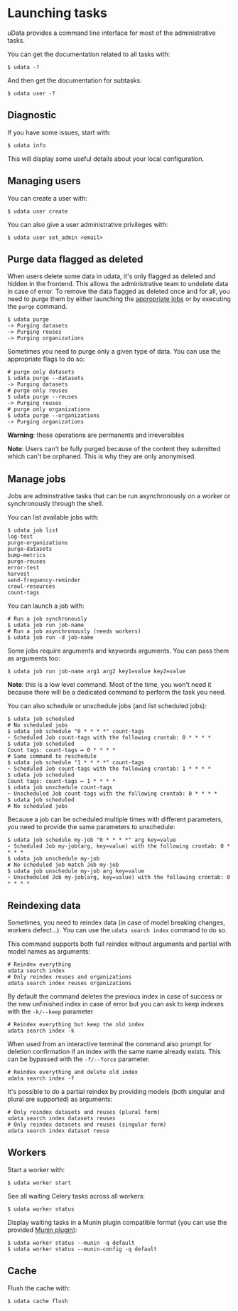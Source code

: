 # Launching tasks

uData provides a command line interface for most of the administrative tasks.

You can get the documentation related to all tasks with:

```shell
$ udata -?
```

And then get the documentation for subtasks:

```shell
$ udata user -?
```

## Diagnostic

If you have some issues, start with:

```shell
$ udata info
```

This will display some useful details about your local configuration.

## Managing users

You can create a user with:

```shell
$ udata user create
```

You can also give a user administrative privileges with:

```shell
$ udata user set_admin <email>
```

## Purge data flagged as deleted

When users delete some data in udata,
it's only flagged as deleted and hidden in the frontend.
This allows the administrative team to undelete data in case of error.
To remove the data flagged as deleted once and for all, you need to purge them by
either launching the [appropriate jobs](#manage-jobs) or by executing the `purge` command.

```shell
$ udata purge
-> Purging datasets
-> Purging reuses
-> Purging organizations
```

Sometimes you need to purge only a given type of data. You can use the appropriate flags to do so:

```shell
# purge only datasets
$ udata purge --datasets
-> Purging datasets
# purge only reuses
$ udata purge --reuses
-> Purging reuses
# purge only organizations
$ udata purge --organizations
-> Purging organizations
```

**Warning**: these operations are permanents and irreversibles

**Note**: Users can't be fully purged because of the content they submitted which can't be orphaned.
This is why they are only anonymised.


## Manage jobs

Jobs are adminstrative tasks that can be run asynchronously on a worker
or synchronously through the shell.

You can list available jobs with:

```shell
$ udata job list
log-test
purge-organizations
purge-datasets
bump-metrics
purge-reuses
error-test
harvest
send-frequency-reminder
crawl-resources
count-tags
```

You can launch a job with:

```shell
# Run a job synchronously
$ udata job run job-name
# Run a job asynchronously (needs workers)
$ udata job run -d job-name
```

Some jobs require arguments and keywords arguments.
You can pass them as arguments too:

```shell
$ udata job run job-name arg1 arg2 key1=value key2=value
```

**Note**: this is a low level command.
Most of the time, you won't need it because there will be a dedicated command
to perform the task you need.

You can also schedule or unschedule jobs (and list scheduled jobs):

```shell
$ udata job scheduled
# No scheduled jobs
$ udata job schedule "0 * * * *" count-tags
➢ Scheduled Job count-tags with the following crontab: 0 * * * *
$ udata job scheduled
Count tags: count-tags ↦ 0 * * * *
# Same command to reschedule
$ udata job schedule "1 * * * *" count-tags
➢ Scheduled Job count-tags with the following crontab: 1 * * * *
$ udata job scheduled
Count tags: count-tags ↦ 1 * * * *
$ udata job unschedule count-tags
➢ Unscheduled Job count-tags with the following crontab: 0 * * * *
$ udata job scheduled
# No scheduled jobs
```

Because a job can be scheduled multiple times with different parameters,
you need to provide the same parameters to unschedule:

```shell
$ udata job schedule my-job "0 * * * *" arg key=value
➢ Scheduled Job my-job(arg, key=value) with the following crontab: 0 * * * *
$ udata job unschedule my-job
✘ No scheduled job match Job my-job
$ udata job unschedule my-job arg key=value
➢ Unscheduled Job my-job(arg, key=value) with the following crontab: 0 * * * *
```

## Reindexing data

Sometimes, you need to reindex data (in case of model breaking changes, workers defect...).
You can use the `udata search index` command to do so.

This command supports both full reindex without arguments and partial with model names as arguments:

```shell
# Reindex everything
udata search index
# Only reindex reuses and organizations
udata search index reuses organizations
```

By default the command deletes the previous index in case of success or the new unfinished index in case of error but you can ask to keep indexes with the `-k/--keep` parameter

```shell
# Reindex everything but keep the old index
udata search index -k
```

When used from an interactive terminal the command also prompt for deletion confirmation if an index with the same name already exists. This can be bypassed with the `-f/--force` parameter.

```shell
# Reindex everything and delete old index
udata search index -f
```

It's possible to do a partial reindex by providing models (both singular and plural are supported) as arguments:

```shell
# Only reindex datasets and reuses (plural form)
udata search index datasets reuses
# Only reindex datasets and reuses (singular form)
udata search index dataset reuse
```

## Workers

Start a worker with:

```shell
$ udata worker start
```

See all waiting Celery tasks across all workers:

```shell
$ udata worker status
```

Display waiting tasks in a Munin plugin compatible format (you can use the provided [Munin plugin][munin-plugin]):

```shell
$ udata worker status --munin -q default
$ udata worker status --munin-config -q default
```

[munin-plugin]: https://github.com/etalab/munin-plugins/tree/master/udata-worker-status


## Cache

Flush the cache with:

```shell
$ udata cache flush
```
